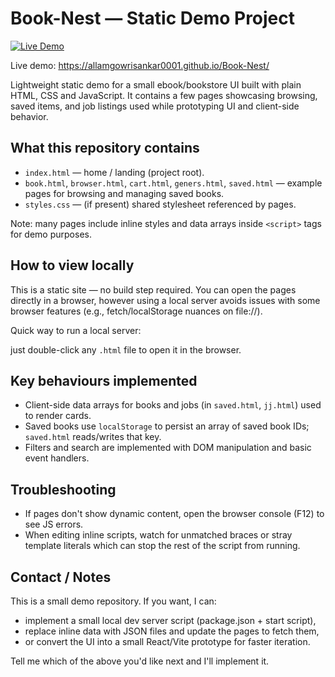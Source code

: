 # Book-Nest — Static Demo Project

[![Live Demo](https://img.shields.io/badge/demo-live-brightgreen)](https://allamgowrisankar0001.github.io/Book-Nest/)

Live demo: https://allamgowrisankar0001.github.io/Book-Nest/

Lightweight static demo for a small ebook/bookstore UI built with plain HTML, CSS and JavaScript. It contains a few pages showcasing browsing, saved items, and job listings used while prototyping UI and client-side behavior.

## What this repository contains

- `index.html` — home / landing (project root). 
- `book.html`, `browser.html`, `cart.html`, `geners.html`, `saved.html` — example pages for browsing and managing saved books.
- `styles.css` — (if present) shared stylesheet referenced by pages.

Note: many pages include inline styles and data arrays inside `<script>` tags for demo purposes.

## How to view locally

This is a static site — no build step required. You can open the pages directly in a browser, however using a local server avoids issues with some browser features (e.g., fetch/localStorage nuances on file://).

Quick way to run a local server:

 just double-click any `.html` file to open it in the browser.

## Key behaviours implemented

- Client-side data arrays for books and jobs (in `saved.html`, `jj.html`) used to render cards.
- Saved books use `localStorage` to persist an array of saved book IDs; `saved.html` reads/writes that key.
- Filters and search are implemented with DOM manipulation and basic event handlers.

## Troubleshooting

- If pages don't show dynamic content, open the browser console (F12) to see JS errors.
- When editing inline scripts, watch for unmatched braces or stray template literals which can stop the rest of the script from running.

## Contact / Notes

This is a small demo repository. If you want, I can:
- implement a small local dev server script (package.json + start script),
- replace inline data with JSON files and update the pages to fetch them,
- or convert the UI into a small React/Vite prototype for faster iteration.

Tell me which of the above you'd like next and I'll implement it.
